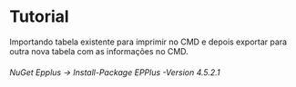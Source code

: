 # Tutorial

Importando tabela existente para imprimir no CMD e depois exportar para outra nova tabela com as informações no CMD.

###### NuGet Epplus -> Install-Package EPPlus -Version 4.5.2.1
